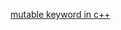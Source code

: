   [mutable keyword in c++](https://www.geeksforgeeks.org/c-mutable-keyword/#:~:text=The%20keyword%20mutable%20is%20mainly,const%20pointer%20to%20change%20members)
